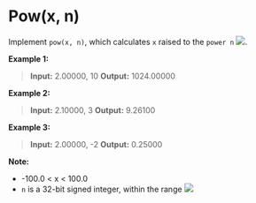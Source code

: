 # Pow(x, n)
Implement `pow(x, n)`, which calculates `x` raised to the `power n` ![][nxn].

**Example 1:**

>**Input:** 2.00000, 10
>**Output:** 1024.00000

**Example 2:**

>**Input:** 2.10000, 3
>**Output:** 9.26100

**Example 3:**

>**Input:** 2.00000, -2
>**Output:** 0.25000

**Note:**

- -100.0 < x < 100.0
- `n` is a 32-bit signed integer, within the range ![][2]


[nxn]: http://latex.codecogs.com/gif.latex?(nx^{n}) 
[2]: http://latex.codecogs.com/gif.latex?\[-2^{31},2^{31}-1\] 
